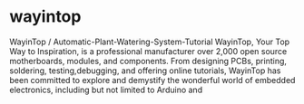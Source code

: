 # wayintop
WayinTop / Automatic-Plant-Watering-System-Tutorial
WayinTop, Your Top Way to Inspiration, is a professional manufacturer over 2,000 open source motherboards, modules, and components. From designing PCBs, printing, soldering, testing,debugging, and offering online tutorials, WayinTop has been committed to explore and demystify the wonderful world of embedded electronics, including but not limited to Arduino and
